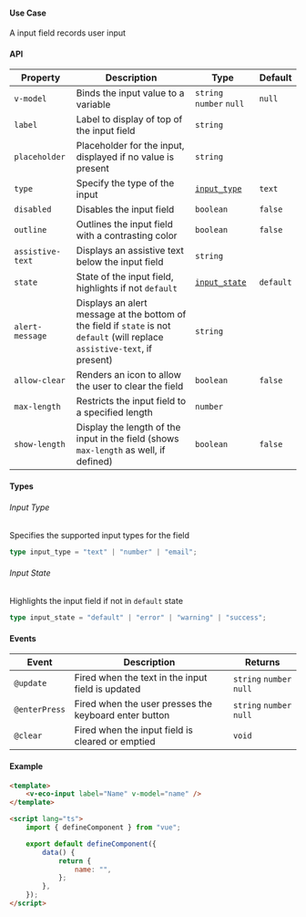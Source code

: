 #### Use Case

A input field records user input

#### API

| Property         | Description                                                                                                                  | Type                          | Default   |
| ---------------- | ---------------------------------------------------------------------------------------------------------------------------- | ----------------------------- | --------- |
| `v-model`        | Binds the input value to a variable                                                                                          | `string` `number` `null`      | `null`    |
| `label`          | Label to display of top of the input field                                                                                   | `string`                      |           |
| `placeholder`    | Placeholder for the input, displayed if no value is present                                                                  | `string`                      |           |
| `type`           | Specify the type of the input                                                                                                | [`input_type`](#input-type)   | `text`    |
| `disabled`       | Disables the input field                                                                                                     | `boolean`                     | `false`   |
| `outline`        | Outlines the input field with a contrasting color                                                                            | `boolean`                     | `false`   |
| `assistive-text` | Displays an assistive text below the input field                                                                             | `string`                      |           |
| `state`          | State of the input field, highlights if not `default`                                                                        | [`input_state`](#input-state) | `default` |
| `alert-message`  | Displays an alert message at the bottom of the field if `state` is not `default` (will replace `assistive-text`, if present) | `string`                      |           |
| `allow-clear`    | Renders an icon to allow the user to clear the field                                                                         | `boolean`                     | `false`   |
| `max-length`     | Restricts the input field to a specified length                                                                              | `number`                      |           |
| `show-length`    | Display the length of the input in the field (shows `max-length` as well, if defined)                                        | `boolean`                     | `false`   |

#### Types

###### Input Type

Specifies the supported input types for the field

```ts
type input_type = "text" | "number" | "email";
```

###### Input State

Highlights the input field if not in `default` state

```ts
type input_state = "default" | "error" | "warning" | "success";
```

#### Events

| Event         | Description                                           | Returns                  |
| ------------- | ----------------------------------------------------- | ------------------------ |
| `@update`     | Fired when the text in the input field is updated     | `string` `number` `null` |
| `@enterPress` | Fired when the user presses the keyboard enter button | `string` `number` `null` |
| `@clear`      | Fired when the input field is cleared or emptied      | `void`                   |

#### Example

```html
<template>
	<v-eco-input label="Name" v-model="name" />
</template>

<script lang="ts">
	import { defineComponent } from "vue";

	export default defineComponent({
		data() {
			return {
				name: "",
			};
		},
	});
</script>
```
